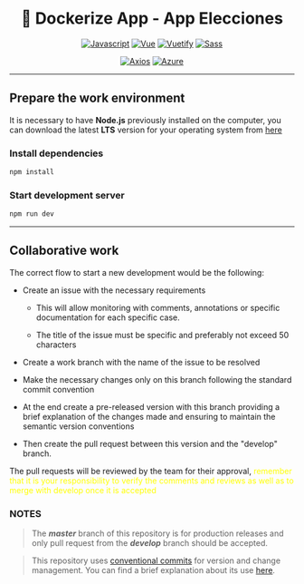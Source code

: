 <h1 align="center">🐋 Dockerize App - App Elecciones</h1>

<div align="center">

[![Javascript](https://img.shields.io/badge/JavaScript-F7DF1E?style=for-the-badge&logo=javascript&logoColor=black)](https://developer.mozilla.org/es/docs/Web/JavaScript)
[![Vue](https://img.shields.io/badge/Vue.js-4FC08D?style=for-the-badge&logo=vuedotjs&logoColor=white)](https://vuejs.org/)
[![Vuetify](https://img.shields.io/badge/Vuetify-1867C0?style=for-the-badge&logo=vuetify&logoColor=white)](https://vuetifyjs.com/)
[![Sass](https://img.shields.io/badge/Sass-CC6699?style=for-the-badge&logo=sass&logoColor=white)](https://sass-lang.com/)

</div>

<div align="center">

[![Axios](https://img.shields.io/badge/Axios-5A29E4?style=for-the-badge&logo=axios&logoColor=white)](https://axios-http.com/)
[![Azure](https://img.shields.io/badge/Azure-0078D4?style=for-the-badge&logo=microsoft-azure&logoColor=white)](https://learn.microsoft.com/es-es/azure/?product=popular)

</div>

---

## Prepare the work environment

It is necessary to have **Node.js** previously installed on the computer, you can download the latest **LTS** version for your operating system from [here](https://nodejs.org/en/download)

### Install dependencies

```bash
npm install
```

### Start development server

```bash
npm run dev
```

---

## Collaborative work

The correct flow to start a new development would be the following:

- Create an issue with the necessary requirements

  - This will allow monitoring with comments, annotations or specific documentation for each specific case.

  - The title of the issue must be specific and preferably not exceed 50 characters

- Create a work branch with the name of the issue to be resolved

- Make the necessary changes only on this branch following the standard commit convention

- At the end create a pre-released version with this branch providing a brief explanation of the changes made and ensuring to maintain the semantic version conventions

- Then create the pull request between this version and the "develop" branch.

The pull requests will be reviewed by the team for their approval, <span style="color: yellow">remember that it is your responsibility to verify the comments and reviews as well as to merge with develop once it is accepted</span>

### NOTES

> The **_master_** branch of this repository is for production releases and only pull request from the **_develop_** branch should be accepted.

> This repository uses [conventional commits](https://www.freecodecamp.org/news/how-to-write-better-git-commit-messages/) for version and change management. You can find a brief explanation about its use [here](/.docs/conventional-commits.md).

